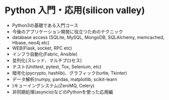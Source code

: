 # Python 入門・応用(silicon valley)
- Python3の基礎である入門コース
- 今後のアプリケーション開発に役立つためのテクニック
- database access (SQLite, MySQL, MongoDB, SQLAlchemy, memcached, Hbase, neo4j etc)
- WEB(Flask, socket, RPC etc)
- インフラ自動化(Fabric, Ansible)
- 並列化(スレッド、マルチプロセス)
- テスト(Unittest, pytest, Tox, Selenium, etc)
- 暗号化(pycrypto, hashlib)、グラフィック(turtle, Tkinter)
- データ解析(numpy, pandas, matplotlib, scikit-learn
- )キューイングシステム(ZeroMQ, Celery)
- 非同期処理(asyncio)などのPythonを使った応用編
